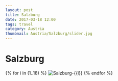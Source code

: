 ```yaml
---
layout: post
title: Salzburg
date: 2017-03-18 12:00
tags: travel
category: Austria
thumbnail: Austria/Salzburg/slider.jpg
---
```


# Salzburg

{% for i in (1..18) %}
![Salzburg-{{i}}](/assets/img/travel/Austria/Salzburg/Salzburg-{{i}}.jpg)
{% endfor %}
